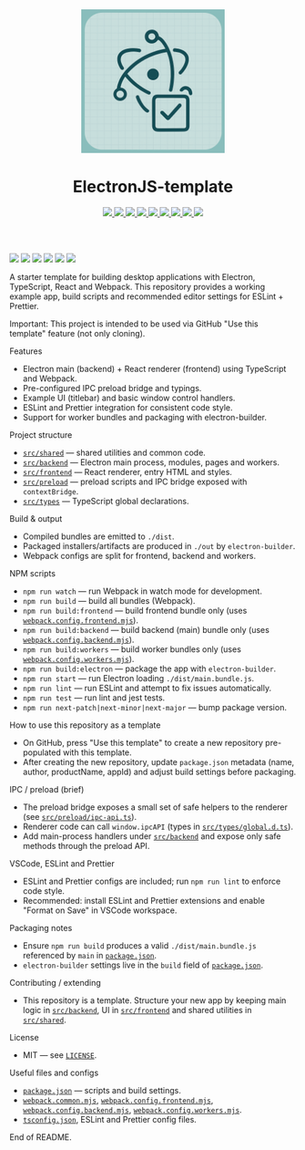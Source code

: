 <center>

<img src="./logo.png" width="50%" />

</center>

# <center>ElectronJS-template</center>


<p align="center">

<!-- ===== GitHub Stats ===== -->
<a href="https://github.com/XXanderWP/ElectronJS-template/blob/main/LICENSE">
  <img src="https://img.shields.io/github/license/XXanderWP/ElectronJS-template?style=for-the-badge" />
</a>
<a href="https://github.com/XXanderWP/ElectronJS-template">
  <img src="https://img.shields.io/github/created-at/XXanderWP/ElectronJS-template?style=for-the-badge" />
</a>
<a href="https://github.com/XXanderWP/ElectronJS-template/releases">
  <img src="https://img.shields.io/github/downloads/XXanderWP/ElectronJS-template/total?style=for-the-badge" />
</a>
<a href="https://github.com/XXanderWP/ElectronJS-template/actions">
  <img src="https://img.shields.io/github/actions/workflow/status/XXanderWP/ElectronJS-template/build.yml?style=for-the-badge" />
</a>
<a href="https://github.com/XXanderWP/ElectronJS-template/graphs/contributors">
  <img src="https://img.shields.io/github/contributors/XXanderWP/ElectronJS-template?style=for-the-badge" />
</a>
<a href="https://github.com/XXanderWP/ElectronJS-template/commits/main">
  <img src="https://img.shields.io/github/last-commit/XXanderWP/ElectronJS-template?style=for-the-badge" />
</a>
<a href="https://github.com/XXanderWP/ElectronJS-template/issues">
  <img src="https://img.shields.io/github/issues/XXanderWP/ElectronJS-template?style=for-the-badge" />
</a>
<a href="https://github.com/XXanderWP/ElectronJS-template/stargazers">
  <img src="https://img.shields.io/github/stars/XXanderWP/ElectronJS-template?style=for-the-badge" />
</a>
<a href="https://github.com/XXanderWP/ElectronJS-template/network/members">
  <img src="https://img.shields.io/github/forks/XXanderWP/ElectronJS-template?style=for-the-badge" />
</a>

<br><br>

<!-- ===== Tech Stack ===== -->
<img src="https://img.shields.io/badge/ElectronJS-47848F?logo=electron&logoColor=white&style=for-the-badge" />
<img src="https://img.shields.io/badge/TypeScript-3178C6?logo=typescript&logoColor=white&style=for-the-badge" />
<img src="https://img.shields.io/badge/React-61DAFB?logo=react&logoColor=black&style=for-the-badge" />
<img src="https://img.shields.io/badge/Webpack-8DD6F9?logo=webpack&logoColor=black&style=for-the-badge" />
<img src="https://img.shields.io/badge/ESLint-4B32C3?logo=eslint&logoColor=white&style=for-the-badge" />
<img src="https://img.shields.io/badge/Node.js-339933?logo=node.js&logoColor=white&style=for-the-badge" />

</p>



A starter template for building desktop applications with Electron, TypeScript, React and Webpack.
This repository provides a working example app, build scripts and recommended editor settings for ESLint + Prettier.

Important: This project is intended to be used via GitHub "Use this template" feature (not only cloning).

Features
- Electron main (backend) + React renderer (frontend) using TypeScript and Webpack.
- Pre-configured IPC preload bridge and typings.
- Example UI (titlebar) and basic window control handlers.
- ESLint and Prettier integration for consistent code style.
- Support for worker bundles and packaging with electron-builder.

Project structure
- [`src/shared`](src/shared:1) — shared utilities and common code.
- [`src/backend`](src/backend:1) — Electron main process, modules, pages and workers.
- [`src/frontend`](src/frontend:1) — React renderer, entry HTML and styles.
- [`src/preload`](src/preload:1) — preload scripts and IPC bridge exposed with `contextBridge`.
- [`src/types`](src/types:1) — TypeScript global declarations.

Build & output
- Compiled bundles are emitted to `./dist`.
- Packaged installers/artifacts are produced in `./out` by `electron-builder`.
- Webpack configs are split for frontend, backend and workers.

NPM scripts
- `npm run watch` — run Webpack in watch mode for development.
- `npm run build` — build all bundles (Webpack).
- `npm run build:frontend` — build frontend bundle only (uses [`webpack.config.frontend.mjs`](webpack.config.frontend.mjs:1)).
- `npm run build:backend` — build backend (main) bundle only (uses [`webpack.config.backend.mjs`](webpack.config.backend.mjs:1)).
- `npm run build:workers` — build worker bundles only (uses [`webpack.config.workers.mjs`](webpack.config.workers.mjs:1)).
- `npm run build:electron` — package the app with `electron-builder`.
- `npm run start` — run Electron loading `./dist/main.bundle.js`.
- `npm run lint` — run ESLint and attempt to fix issues automatically.
- `npm run test` — run lint and jest tests.
- `npm run next-patch|next-minor|next-major` — bump package version.

How to use this repository as a template
- On GitHub, press "Use this template" to create a new repository pre-populated with this template.
- After creating the new repository, update `package.json` metadata (name, author, productName, appId) and adjust build settings before packaging.

IPC / preload (brief)
- The preload bridge exposes a small set of safe helpers to the renderer (see [`src/preload/ipc-api.ts`](src/preload/ipc-api.ts:1)).
- Renderer code can call `window.ipcAPI` (types in [`src/types/global.d.ts`](src/types/global.d.ts:1)).
- Add main-process handlers under [`src/backend`](src/backend:1) and expose only safe methods through the preload API.

VSCode, ESLint and Prettier
- ESLint and Prettier configs are included; run `npm run lint` to enforce code style.
- Recommended: install ESLint and Prettier extensions and enable "Format on Save" in VSCode workspace.

Packaging notes
- Ensure `npm run build` produces a valid `./dist/main.bundle.js` referenced by `main` in [`package.json`](package.json:1).
- `electron-builder` settings live in the `build` field of [`package.json`](package.json:1).

Contributing / extending
- This repository is a template. Structure your new app by keeping main logic in [`src/backend`](src/backend:1), UI in [`src/frontend`](src/frontend:1) and shared utilities in [`src/shared`](src/shared:1).

License
- MIT — see [`LICENSE`](LICENSE:1).

Useful files and configs
- [`package.json`](package.json:1) — scripts and build settings.
- [`webpack.common.mjs`](webpack.common.mjs:1), [`webpack.config.frontend.mjs`](webpack.config.frontend.mjs:1), [`webpack.config.backend.mjs`](webpack.config.backend.mjs:1), [`webpack.config.workers.mjs`](webpack.config.workers.mjs:1).
- [`tsconfig.json`](tsconfig.json:1), ESLint and Prettier config files.

End of README.